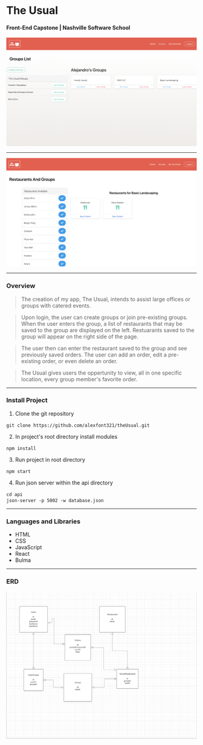# The Usual

#### Front-End Capstone | Nashville Software School 

![Groups Page](./src/images/screenshot.png)

***

![Group Restaurants Page](./src/images/screenshot2.png)

***

### Overview

> The creation of my app, The Usual, intends to assist large offices or groups with catered events. 

> Upon login, the user can create groups or join pre-existing groups. When the user enters the group, a list of restaurants that may be saved to the group are displayed on the left. Restuarants saved to the group will appear on the right side of the page. 

> The user then can enter the restaurant saved to the group and see previously saved orders. The user can add an order, edit a pre-existing order, or even delete an order. 

> The Usual gives users the oppertunity to view, all in one specific location, every group member's favorite order.   

***

### Install Project

1. Clone the git repository 

```
git clone https://github.com/alexfont321/theUsual.git
```

2. In project's root directory install modules

```
npm install
```

3. Run project in root directory 

```
npm start
```

4. Run json server within the api directory

```
cd api 
json-server -p 5002 -w database.json
```

***

### Languages and Libraries 

* HTML
* CSS
* JavaScript
* React
* Bulma

***

### ERD 

![ERD](./src/images/erdScreenshot.png)